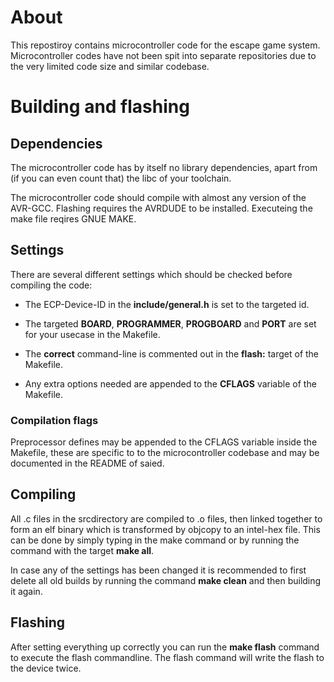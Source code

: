 # About

This repostiroy contains microcontroller code for the escape game system.
Microcontroller codes have not been spit into separate repositories due to
the very limited code size and similar codebase.

# Building and flashing

## Dependencies

The microcontroller code has by itself no library dependencies, apart from (if
you can even count that) the libc of your toolchain.

The microcontroller code should compile with almost any version of the AVR-GCC.
Flashing requires the AVRDUDE to be installed. Executeing the make file reqires
GNUE MAKE.

## Settings

There are several different settings which should be checked before compiling
the code:

- The ECP-Device-ID in the **include/general.h** is set to the targeted id.

- The targeted **BOARD**, **PROGRAMMER**, **PROGBOARD** and **PORT** are set for
  your usecase in the Makefile.

- The **correct** command-line is commented out in the **flash:** target of
  the Makefile.

- Any extra options needed are appended to the **CFLAGS** variable of the 
  Makefile.

### Compilation flags

Preprocessor defines may be appended to the CFLAGS variable inside the Makefile,
these are specific to to the microcontroller codebase and may be documented in
the README of saied.

## Compiling

All .c files in the srcdirectory are compiled to .o files, then linked together
to form an elf binary which is transformed by objcopy to an intel-hex file. This
can be done by simply typing in the make command or by running the command with
the target **make all**. 

In case any of the settings has been changed it is recommended to first delete
all old builds by running the command **make clean** and then building it again.

## Flashing

After setting everything up correctly you can run the **make flash** command
to execute the flash commandline. The flash command will write the flash to
the device twice.

